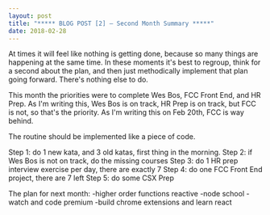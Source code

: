 ```yaml
---
layout: post
title: "***** BLOG POST [2] — Second Month Summary *****"
date: 2018-02-28
---
```


At times it will feel like nothing is getting done, because so many things are happening at the same time. In these moments it's best to regroup, think for a second about the plan, and then just methodically implement that plan going forward. There's nothing else to do.


This month the priorities were to complete Wes Bos, FCC Front End, and HR Prep. As I'm writing this, Wes Bos is on track, HR Prep is on track, but FCC is not, so that's the priority. As I'm writing this on Feb 20th, FCC is way behind.

The routine should be implemented like a piece of code.

Step 1: do 1 new kata, and 3 old katas, first thing in the morning.
Step 2: if Wes Bos is not on track, do the missing courses
Step 3: do 1 HR prep interview exercise per day, there are exactly 7
Step 4: do one FCC Front End project, there are 7 left
Step 5: do some CSX Prep

The plan for next month:
-higher order functions reactive
-node school
-watch and code premium
-build chrome extensions and learn react
